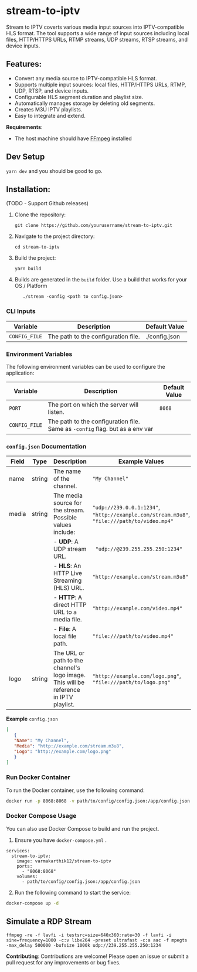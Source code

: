 # stream-to-iptv
Stream to IPTV coverts various media input sources into IPTV-compatible HLS format. The tool supports a wide range of input sources including local files, HTTP/HTTPS URLs, RTMP streams, UDP streams, RTSP streams, and device inputs.

## Features:
- Convert any media source to IPTV-compatible HLS format.
- Supports multiple input sources: local files, HTTP/HTTPS URLs, RTMP, UDP, RTSP, and device inputs.
- Configurable HLS segment duration and playlist size.
- Automatically manages storage by deleting old segments.
- Creates M3U IPTV playlists.
- Easy to integrate and extend.

**Requirements**:
- The host machine should have [FFmpeg](https://www.ffmpeg.org/download.html) installed
 
## Dev Setup
  `yarn dev` and you should be good to go.

## Installation: 
(TODO - Support Github releases)
1. Clone the repository:
   ```shell
   git clone https://github.com/yourusername/stream-to-iptv.git
   ```
2. Navigate to the project directory:
   ```shell
   cd stream-to-iptv
   ```
3. Build the project:
   ```shell
   yarn build
   ```
4. Builds are generated in the `build` folder. Use a build that works for your OS / Platform
   ```shell
      ./stream -config <path to config.json>
   ```
### CLI Inputs

| Variable     | Description                                      | Default Value |
|--------------|--------------------------------------------------|---------------|
| `CONFIG_FILE`| The path to the configuration file.|./config.json|


### Environment Variables

The following environment variables can be used to configure the application:

| Variable     | Description                                      | Default Value |
|--------------|--------------------------------------------------|---------------|
| `PORT`       | The port on which the server will listen.        | `8068`        |
| `CONFIG_FILE`| The path to the configuration file. Same as `-config` flag. but as a env var             |          |

### `config.json` Documentation

| Field  | Type   | Description                                                                 | Example Values                                                                 |
|--------|--------|-----------------------------------------------------------------------------|--------------------------------------------------------------------------------|
| name   | string | The name of the channel.                                                    | `"My Channel"`                                                                 |
| media  | string | The media source for the stream. Possible values include:                   | `"udp://239.0.0.1:1234"`, `"http://example.com/stream.m3u8"`, `"file:///path/to/video.mp4"` |
|        |        | - **UDP**: A UDP stream URL.                                                | ` "udp://@239.255.255.250:1234"`                                                       |
|        |        | - **HLS**: An HTTP Live Streaming (HLS) URL.                                | `"http://example.com/stream.m3u8"`                                             |
|        |        | - **HTTP**: A direct HTTP URL to a media file.                              | `"http://example.com/video.mp4"`                                               |
|        |        | - **File**: A local file path.                                              | `"file:///path/to/video.mp4"`                                                  |
| logo   | string | The URL or path to the channel's logo image. This will be reference in IPTV playlist.                                | `"http://example.com/logo.png"`, `"file:///path/to/logo.png"`                  |

**Example** `config.json`

```json
[
   {
   "Name": "My Channel",
   "Media": "http://example.com/stream.m3u8",
   "Logo": "http://example.com/logo.png"
   }
]
```


### Run Docker Container

To run the Docker container, use the following command:

```sh
docker run -p 8068:8068 -v path/to/config/config.json:/app/config.json varmakarthik12/stream-to-iptv
```

### Docker Compose Usage

You can also use Docker Compose to build and run the project. 

1. Ensure you have `docker-compose.yml` .
```
services:
  stream-to-iptv:
    image: varmakarthik12/stream-to-iptv
    ports:
      - "8068:8068"
    volumes:
      - path/to/config/config.json:/app/config.json
```
2. Run the following command to start the service:

```sh
docker-compose up -d
```

## Simulate a RDP Stream
```shell
ffmpeg -re -f lavfi -i testsrc=size=640x360:rate=30 -f lavfi -i sine=frequency=1000 -c:v libx264 -preset ultrafast -c:a aac -f mpegts -max_delay 500000 -bufsize 1000k udp://239.255.255.250:1234
```

**Contributing**:
Contributions are welcome! Please open an issue or submit a pull request for any improvements or bug fixes.
